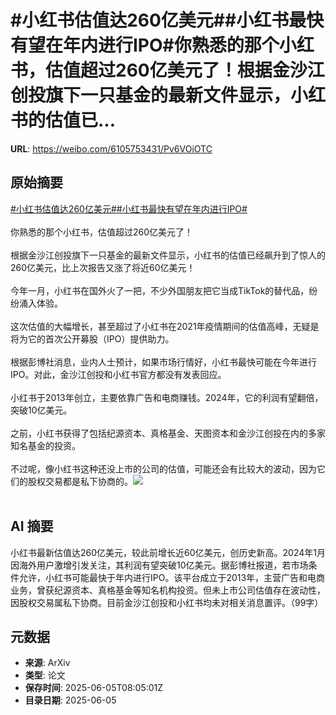 # #小红书估值达260亿美元##小红书最快有望在年内进行IPO#你熟悉的那个小红书，估值超过260亿美元了！根据金沙江创投旗下一只基金的最新文件显示，小红书的估值已...

**URL**: https://weibo.com/6105753431/Pv6VOiOTC

## 原始摘要

<a href="https://m.weibo.cn/search?containerid=231522type%3D1%26t%3D10%26q%3D%23%E5%B0%8F%E7%BA%A2%E4%B9%A6%E4%BC%B0%E5%80%BC%E8%BE%BE260%E4%BA%BF%E7%BE%8E%E5%85%83%23&amp;extparam=%23%E5%B0%8F%E7%BA%A2%E4%B9%A6%E4%BC%B0%E5%80%BC%E8%BE%BE260%E4%BA%BF%E7%BE%8E%E5%85%83%23" data-hide=""><span class="surl-text">#小红书估值达260亿美元#</span></a><a href="https://m.weibo.cn/search?containerid=231522type%3D1%26t%3D10%26q%3D%23%E5%B0%8F%E7%BA%A2%E4%B9%A6%E6%9C%80%E5%BF%AB%E6%9C%89%E6%9C%9B%E5%9C%A8%E5%B9%B4%E5%86%85%E8%BF%9B%E8%A1%8CIPO%23&amp;extparam=%23%E5%B0%8F%E7%BA%A2%E4%B9%A6%E6%9C%80%E5%BF%AB%E6%9C%89%E6%9C%9B%E5%9C%A8%E5%B9%B4%E5%86%85%E8%BF%9B%E8%A1%8CIPO%23" data-hide=""><span class="surl-text">#小红书最快有望在年内进行IPO#</span></a><br><br>你熟悉的那个小红书，估值超过260亿美元了！<br><br>根据金沙江创投旗下一只基金的最新文件显示，小红书的估值已经飙升到了惊人的 260亿美元，比上次报告又涨了将近60亿美元！<br><br>今年一月，小红书在国外火了一把，不少外国朋友把它当成TikTok的替代品，纷纷涌入体验。<br><br>这次估值的大幅增长，甚至超过了小红书在2021年疫情期间的估值高峰，无疑是将为它的首次公开募股（IPO）提供助力。<br><br>根据彭博社消息，业内人士预计，如果市场行情好，小红书最快可能在今年进行IPO。对此，金沙江创投和小红书官方都没有发表回应。<br><br>小红书于2013年创立，主要依靠广告和电商赚钱。2024年，它的利润有望翻倍，突破10亿美元。<br><br>之前，小红书获得了包括纪源资本、真格基金、天图资本和金沙江创投在内的多家知名基金的投资。<br><br>不过呢，像小红书这种还没上市的公司的估值，可能还会有比较大的波动，因为它们的股权交易都是私下协商的。<img style="" src="https://tvax4.sinaimg.cn/large/006Fd7o3gy1i24bt8ovz0j30zk0npauy.jpg" referrerpolicy="no-referrer"><br><br>

## AI 摘要

小红书最新估值达260亿美元，较此前增长近60亿美元，创历史新高。2024年1月因海外用户激增引发关注，其利润有望突破10亿美元。据彭博社报道，若市场条件允许，小红书可能最快于年内进行IPO。该平台成立于2013年，主营广告和电商业务，曾获纪源资本、真格基金等知名机构投资。但未上市公司估值存在波动性，因股权交易属私下协商。目前金沙江创投和小红书均未对相关消息置评。（99字）

## 元数据

- **来源**: ArXiv
- **类型**: 论文
- **保存时间**: 2025-06-05T08:05:01Z
- **目录日期**: 2025-06-05
